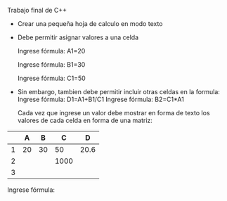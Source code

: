 Trabajo final de C++

* Crear una pequeña hoja de calculo en modo texto
* Debe permitir asignar valores a una celda

  Ingrese fórmula: A1=20
  
  Ingrese fórmula: B1=30
  
  Ingrese fórmula: C1=50

* Sin embargo, tambien debe permitir incluir otras celdas en la formula:
  Ingrese fórmula:  D1=A1+B1/C1
  Ingrese fórmula:  B2=C1*A1

  Cada vez que ingrese un valor debe mostrar en forma de texto los valores de cada celda en forma de una matriz:

|   | A | B | C  | D |
|---|---|---|----|----|
|1  |20 | 30| 50 |20.6|
|2  |   |   |1000|    |
|3  |   |   |    |    |
  
Ingrese fórmula: 

